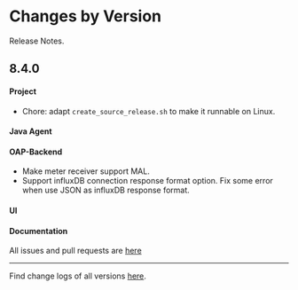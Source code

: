 Changes by Version
==================
Release Notes.

8.4.0
------------------
#### Project
* Chore: adapt `create_source_release.sh` to make it runnable on Linux.

#### Java Agent


#### OAP-Backend
* Make meter receiver support MAL.
* Support influxDB connection response format option. Fix some error when use JSON as influxDB response format.

#### UI


#### Documentation


All issues and pull requests are [here](https://github.com/apache/skywalking/milestone/68?closed=1)

------------------
Find change logs of all versions [here](changes).
